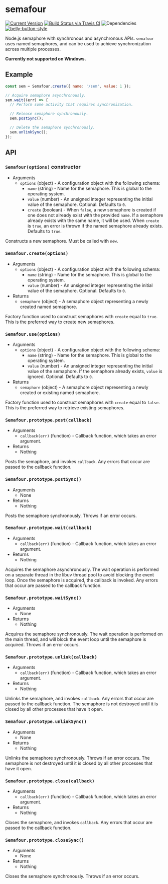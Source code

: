 # semafour

[![Current Version](https://img.shields.io/npm/v/semafour.svg)](https://www.npmjs.org/package/semafour)
[![Build Status via Travis CI](https://travis-ci.org/continuationlabs/semafour.svg?branch=master)](https://travis-ci.org/continuationlabs/semafour)
![Dependencies](http://img.shields.io/david/continuationlabs/semafour.svg)
[![belly-button-style](https://img.shields.io/badge/eslint-bellybutton-4B32C3.svg)](https://github.com/continuationlabs/belly-button)


Node.js semaphore with synchronous and asynchronous APIs. `semafour` uses named semaphores, and can be used to achieve synchronization across multiple processes.

**Currently not supported on Windows.**

## Example

```javascript
const sem = Semafour.create({ name: '/sem', value: 1 });

// Acquire semaphore asynchronously.
sem.wait((err) => {
  // Perform some activity that requires synchronization.

  // Release semaphore synchronously.
  sem.postSync();

  // Delete the semaphore synchronously.
  sem.unlinkSync();
});
```

## API

### `Semafour(options)` constructor

  - Arguments
    - `options` (object) - A configuration object with the following schema:
      - `name` (string) - Name for the semaphore. This is global to the operating system.
      - `value` (number) - An unsigned integer representing the initial value of the semaphore. Optional. Defaults to `0`.
      - `create` (boolean) - When `false`, a new semaphore is created if one does not already exist with the provided `name`. If a semaphore already exists with the same name, it will be used. When `create` is `true`, an error is thrown if the named semaphore already exists. Defaults to `true`.

Constructs a new semaphore. Must be called with `new`.

### `Semafour.create(options)`

  - Arguments
    - `options` (object) - A configuration object with the following schema:
      - `name` (string) - Name for the semaphore. This is global to the operating system.
      - `value` (number) - An unsigned integer representing the initial value of the semaphore. Optional. Defaults to `0`.
  - Returns
    - `semaphore` (object) - A semaphore object representing a newly created named semaphore.

Factory function used to construct semaphores with `create` equal to `true`. This is the preferred way to create new semaphores.

### `Semafour.use(options)`

  - Arguments
    - `options` (object) - A configuration object with the following schema:
      - `name` (string) - Name for the semaphore. This is global to the operating system.
      - `value` (number) - An unsigned integer representing the initial value of the semaphore. If the semaphore already exists, `value` is ignored. Optional. Defaults to `0`.
  - Returns
    - `semaphore` (object) - A semaphore object representing a newly created or existing named semaphore.

Factory function used to construct semaphores with `create` equal to `false`. This is the preferred way to retrieve existing semaphores.

### `Semafour.prototype.post(callback)`

  - Arguments
    - `callback(err)` (function) - Callback function, which takes an error argument.
  - Returns
    - Nothing

Posts the semaphore, and invokes `callback`. Any errors that occur are passed to the callback function.

### `Semafour.prototype.postSync()`

  - Arguments
    - None
  - Returns
    - Nothing

Posts the semaphore synchronously. Throws if an error occurs.

### `Semafour.prototype.wait(callback)`

  - Arguments
    - `callback(err)` (function) - Callback function, which takes an error argument.
  - Returns
    - Nothing

Acquires the semaphore asynchronously. The wait operation is performed on a separate thread in the libuv thread pool to avoid blocking the event loop. Once the semaphore is acquired, the callback is invoked. Any errors that occur are passed to the callback function.

### `Semafour.prototype.waitSync()`

  - Arguments
    - None
  - Returns
    - Nothing

Acquires the semaphore synchronously. The wait operation is performed on the main thread, and will block the event loop until the semaphore is acquired. Throws if an error occurs.

### `Semafour.prototype.unlink(callback)`

  - Arguments
    - `callback(err)` (function) - Callback function, which takes an error argument.
  - Returns
    - Nothing

Unlinks the semaphore, and invokes `callback`. Any errors that occur are passed to the callback function. The semaphore is not destroyed until it is closed by all other processes that have it open.

### `Semafour.prototype.unlinkSync()`

  - Arguments
    - None
  - Returns
    - Nothing

Unlinks the semaphore synchronously. Throws if an error occurs. The semaphore is not destroyed until it is closed by all other processes that have it open.

### `Semafour.prototype.close(callback)`

  - Arguments
    - `callback(err)` (function) - Callback function, which takes an error argument.
  - Returns
    - Nothing

Closes the semaphore, and invokes `callback`. Any errors that occur are passed to the callback function.

### `Semafour.prototype.closeSync()`

  - Arguments
    - None
  - Returns
    - Nothing

Closes the semaphore synchronously. Throws if an error occurs.
